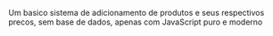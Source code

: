Um basico sistema de adicionamento de produtos e seus respectivos precos, sem base de dados, apenas com JavaScript puro e moderno
